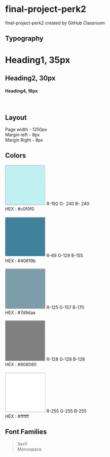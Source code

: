 # final-project-perk2
final-project-perk2 created by GitHub Classroom
## Typography

# Heading1, 35px     
## Heading2, 30px       
#### Heading4, 16px
<br>

## Layout 

Page width - 1250px\
Margin-left - 8px\
Margin Right - 8px
<br>

## Colors

<img src="colors/color1.png" width="130" height="130"/> 
R-192 G- 240 B- 240<br>
HEX : #c0f0f0
<br><br>
<img src="colors/color2.png" width="130" height="130"/>    
R-69 G-129 B-155<br> 
HEX : #40819b
<br><br>
<img src="colors/color3.png" width="130" height="130"/>   
R-125 G-157 B-170<br>
HEX : #7d9daa
<br><br>
<img src="colors/color4.png" width="130" height="130"/>  
R-128 G-128 B-128<br>
HEX : #808080
<br><br>
<img src="colors/color5.png" width="130" height="130"/> 
R-255 G-255 B-255<br>
HEX : #ffffff

## Font Families
  >Serif\
  >Monospace
